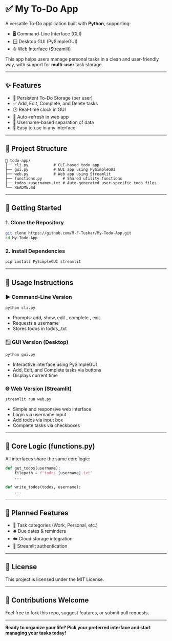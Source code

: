 # ✅ My To-Do App

A versatile To-Do application built with **Python**, supporting:
- 🖥️ Command-Line Interface (CLI)
- 🪟 Desktop GUI (PySimpleGUI)
- 🌐 Web Interface (Streamlit)

This app helps users manage personal tasks in a clean and user-friendly way, with support for **multi-user** task storage.

---

## ✨ Features

- 📜 Persistent To-Do Storage (per user)
- ✅ Add, Edit, Complete, and Delete tasks
- 🕒 Real-time clock in GUI
- 🔁 Auto-refresh in web app
- 👤 Username-based separation of data
- 🚀 Easy to use in any interface

---

## 📁 Project Structure

```
📁 todo-app/
├── cli.py           # CLI-based todo app
├── gui.py           # GUI app using PySimpleGUI
├── web.py           # Web app using Streamlit
├── functions.py         # Shared utility functions
├── todos_<username>.txt # Auto-generated user-specific todo files
└── README.md
```

---

## 🚀 Getting Started

### 1. Clone the Repository
```bash
git clone https://github.com/M-F-Tushar/My-Todo-App.git
cd My-Todo-App
```

### 2. Install Dependencies
```bash
pip install PySimpleGUI streamlit
```

---

## 🧪 Usage Instructions

### ▶️ Command-Line Version
```bash
python cli.py
```
- Prompts: add, show, edit <number>, complete <number>, exit
- Requests a username
- Stores todos in todos_<username>.txt

### 🪟 GUI Version (Desktop)
```bash
python gui.py
```
- Interactive interface using PySimpleGUI
- Add, Edit, and Complete tasks via buttons
- Displays current time

### 🌐 Web Version (Streamlit)
```bash
streamlit run web.py
```
- Simple and responsive web interface
- Login via username input
- Add todos via input box
- Complete tasks via checkboxes

---

## 🧠 Core Logic (functions.py)

All interfaces share the same core logic:

```python
def get_todos(username):
    filepath = f"todos_{username}.txt"
    ...
    
def write_todos(todos, username):
    ...
```

---

## 🔮 Planned Features

- 📂 Task categories (Work, Personal, etc.)
- 🛎️ Due dates & reminders
- ☁️ Cloud storage integration
- 🔐 Streamlit authentication

---

## 📄 License

This project is licensed under the MIT License.

---

## 🙌 Contributions Welcome

Feel free to fork this repo, suggest features, or submit pull requests.

---

**Ready to organize your life? Pick your preferred interface and start managing your tasks today!**
